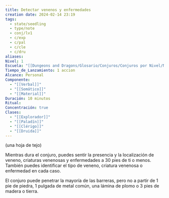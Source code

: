 ```yaml
---
title: Detectar venenos y enfermedades
creation date: 2024-02-14 23:19
tags:
  - state/seedling
  - type/note
  - conj/lv1
  - c/exp
  - c/pal
  - c/cle
  - c/dru
aliases: 
Nivel: 1
Escuela: "[[Dungeons and Dragons/Glosario/Conjuros/Conjuros por Nivel/Nivel 4/Adivinación|Adivinación]]"
Tiempo_de_Lanzamiento: 1 accion
Alcance: Personal
Componente:
  - "[[Verbal]]"
  - "[[Somático]]"
  - "[[Material]]"
Duración: 10 minutos
Ritual: 
Concentración: true
Clases:
  - "[[Explorador]]"
  - "[[Paladín]]"
  - "[[Clérigo]]"
  - "[[Druida]]"
---
```

(una hoja de tejo)

Mientras dura el conjuro, puedes sentir la presencia y la localización de veneno, criaturas venenosas y enfermedades a 30 pies de ti o menos. También puedes identificar el tipo de veneno, criatura venenosa o enfermedad en cada caso.

El conjuro puede penetrar la mayoría de las barreras, pero no a partir de 1 pie de piedra, 1 pulgada de metal común, una lámina de plomo o 3 pies de madera o tierra.
